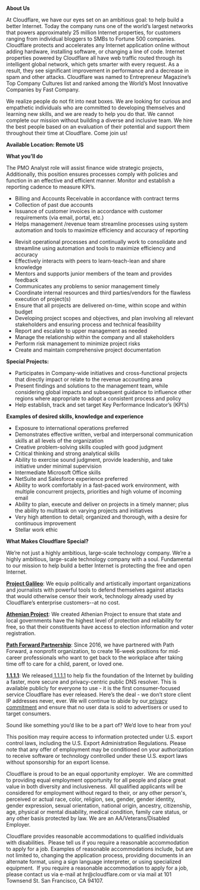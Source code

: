 <div class="content-intro">
	<div><strong>About Us</strong></div>
	<div>
		<p><span style="font-weight: 400;">At Cloudflare, we have our eyes set on an ambitious goal: to help build a better Internet. Today the company runs one of the world’s largest networks that powers approximately 25 million Internet properties, for customers ranging from individual bloggers to SMBs to Fortune 500 companies. Cloudflare protects and accelerates any Internet application online without adding hardware, installing software, or changing a line of code. Internet properties powered by Cloudflare all have web traffic routed through its intelligent global network, which gets smarter with every request. As a result, they see significant improvement in performance and a decrease in spam and other attacks. Cloudflare was named to Entrepreneur Magazine’s Top Company Cultures list and ranked among the World’s Most Innovative Companies by Fast Company.</span><span style="font-weight: 400;">&nbsp;</span></p>
		<p><span style="font-weight: 400;">We realize people do not fit into neat boxes. We are looking for curious and empathetic individuals who are committed to developing themselves and learning new skills, and we are ready to help you do that. We cannot complete our mission without building a diverse and inclusive team. We hire the best people based on an evaluation of their potential and support them throughout their time at Cloudflare. Come join us!&nbsp;</span></p>
	</div>
</div>
<p><strong>Available Location: Remote US</strong></p>
<p><strong>What you’ll do</strong></p>
<p>The PMO Analyst role will assist finance wide strategic projects, Additionally, this position ensures processes comply with policies and function in an effective and efficient manner. Monitor and establish a reporting cadence to measure KPI’s.&nbsp;</p>
<ul>
	<li>Billing and Accounts Receivable in accordance with contract terms</li>
	<li>Collection of past due accounts</li>
	<li>Issuance of customer invoices in accordance with customer requirements (via email, portal, etc.)</li>
	<li>Helps management /revenue team streamline processes using system automation and tools to maximize efficiency and accuracy of reporting</li>
</ul>
<ul>
	<li>Revisit operational processes and continually work to consolidate and streamline using automation and tools to maximize efficiency and accuracy</li>
	<li>Effectively interacts with peers to learn-teach-lean and share knowledge</li>
	<li>Mentors and supports junior members of the team and provides feedback</li>
	<li>Communicates any problems to senior management timely</li>
	<li>Coordinate internal resources and third parties/vendors for the flawless execution of project(s)</li>
	<li>Ensure that all projects&nbsp;are delivered&nbsp;on-time, within scope and within budget</li>
	<li>Developing project scopes and objectives, and plan involving all relevant stakeholders and ensuring process and technical feasibility</li>
	<li>Report and escalate to upper management as needed</li>
	<li>Manage the relationship within the company and all stakeholders</li>
	<li>Perform risk management to&nbsp;minimize&nbsp;project risks</li>
	<li>Create and maintain comprehensive project documentation</li>
</ul>
<p><strong>Special Projects:</strong></p>
<ul>
	<li>Participates in Company-wide initiatives and cross-functional projects that directly impact or relate to the revenue accounting area</li>
	<li>Present findings and solutions to the management team, while considering global impacts and subsequent guidance to influence other regions where appropriate to adopt a consistent process and policy</li>
	<li>Help establish, track and set target Key Performance Indicator’s (KPI’s)</li>
</ul>
<p><strong>Examples of desired skills, knowledge and experience</strong></p>
<ul>
	<li>Exposure to international operations preferred</li>
	<li>Demonstrates effective written, verbal and interpersonal communication skills at all levels of the organization</li>
	<li>Creative problem-solving skills coupled with good judgment&nbsp;</li>
	<li>Critical thinking and strong analytical skills</li>
	<li>Ability to exercise sound judgment, provide leadership, and take initiative under minimal supervision</li>
	<li>Intermediate Microsoft Office skills</li>
	<li>NetSuite and Salesforce experience preferred</li>
	<li>Ability to work comfortably in a fast-paced work environment, with multiple concurrent projects, priorities and high volume of incoming email</li>
	<li>Ability to plan, execute and deliver on projects in a timely manner; plus the ability to multitask on varying projects and initiatives</li>
	<li>Very high attention to detail; organized and thorough, with a desire for continuous improvement</li>
	<li>Stellar work ethic</li>
</ul>
<div class="content-conclusion">
	<p><strong>What Makes Cloudflare Special?</strong></p>
	<p><span style="font-weight: 400;">We’re not just a highly ambitious, large-scale technology company. We’re a highly ambitious, large-scale technology company with a soul. Fundamental to our mission to help build a better Internet is protecting the free and open Internet.</span></p>
	<p><a href="https://blog.cloudflare.com/protecting-free-expression-online/"><strong>Project Galileo</strong></a><span style="font-weight: 400;">: We equip politically and artistically important organizations and journalists with powerful tools to defend themselves against attacks that would otherwise censor their work, technology already used by Cloudflare’s enterprise customers--at no cost.</span></p>
	<p><strong><a href="https://www.cloudflare.com/athenian/">Athenian Project</a></strong><span style="font-weight: 400;">: We created Athenian Project to ensure that state and local governments have the highest level of protection and reliability for free, so that their constituents have access to election information and voter registration.</span></p>
	<p><a href="https://blog.cloudflare.com/tag/path-forward/"><strong>Path Forward Partnership</strong></a><span style="font-weight: 400;">: Since 2016, we have partnered with Path Forward, a nonprofit organization, to create 16-week positions for mid-career professionals who want to get back to the workplace after taking time off to care for a child, parent, or loved one.</span></p>
	<p><a href="https://1.1.1.1/"><strong>1.1.1.1</strong></a><span style="font-weight: 400;">: We released</span><a href="https://1.1.1.1/"> <span style="font-weight: 400;">1.1.1.1</span></a><span style="font-weight: 400;"> to help fix the foundation of the Internet by building a faster, more secure and privacy-centric public DNS resolver. This is available publicly for everyone to use - it is the first consumer-focused service Cloudflare has ever released. Here’s the deal - we don’t store client IP addresses never, ever. We will continue to abide by our</span><a href="https://developers.cloudflare.com/1.1.1.1/privacy/public-dns-resolver"> privacy commitment</a><span style="font-weight: 400;"> and ensure that no user data is sold to advertisers or used to target consumers.</span></p>
	<p><span style="font-weight: 400;">Sound like something you’d like to be a part of? We’d love to hear from you!</span></p>
	<p><span style="font-weight: 400;">This position may require access to information protected under U.S. export control laws, including the U.S. Export Administration Regulations. Please note that any offer of employment may be conditioned on your authorization to receive software or technology controlled under these U.S. export laws without sponsorship for an export license.</span></p>
	<p><span style="font-weight: 400;">Cloudflare is proud to be an equal opportunity employer. &nbsp;We are committed to providing equal employment opportunity for all people and place great value in both diversity and inclusiveness. &nbsp;All qualified applicants will be considered for employment without regard to their, or any other person's, perceived or actual</span> <span style="font-weight: 400;">race, color, religion, sex, gender, gender identity, gender expression, sexual orientation, national origin, ancestry, citizenship, age, physical or mental disability, medical condition, family care status, or any other basis protected by law. </span><span style="font-weight: 400;">We are an AA/Veterans/Disabled Employer.</span></p>
	<p><span style="font-weight: 400;">Cloudflare provides reasonable accommodations to qualified individuals with disabilities. &nbsp;Please tell us if you require a reasonable accommodation to apply for a job. Examples of reasonable accommodations include, but are not limited to, changing the application process, providing documents in an alternate format, using a sign language interpreter, or using specialized equipment. &nbsp;If you require a reasonable accommodation to apply for a job, please contact us via e-mail at </span><span style="font-weight: 400;">hr@cloudflare.com</span><span style="font-weight: 400;"> or via mail at 101 Townsend St. San Francisco, CA 94107.</span></p>
</div>